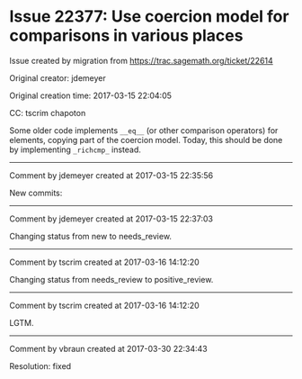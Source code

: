 # Issue 22377: Use coercion model for comparisons in various places

Issue created by migration from https://trac.sagemath.org/ticket/22614

Original creator: jdemeyer

Original creation time: 2017-03-15 22:04:05

CC:  tscrim chapoton

Some older code implements `__eq__` (or other comparison operators) for elements, copying part of the coercion model. Today, this should be done by implementing `_richcmp_` instead.


---

Comment by jdemeyer created at 2017-03-15 22:35:56

New commits:


---

Comment by jdemeyer created at 2017-03-15 22:37:03

Changing status from new to needs_review.


---

Comment by tscrim created at 2017-03-16 14:12:20

Changing status from needs_review to positive_review.


---

Comment by tscrim created at 2017-03-16 14:12:20

LGTM.


---

Comment by vbraun created at 2017-03-30 22:34:43

Resolution: fixed
